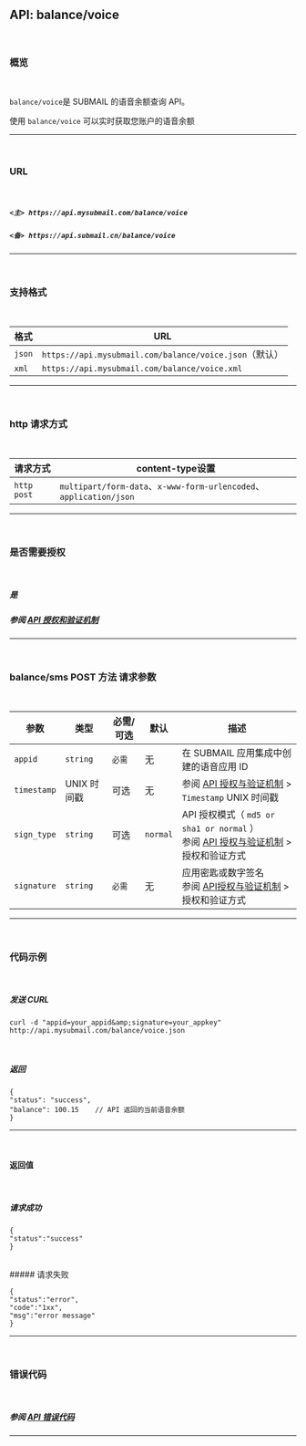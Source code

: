 ## API: balance/voice

<br>

### **概览**

<br>

`balance/voice`是 SUBMAIL 的语音余额查询 API。

使用 `balance/voice` 可以实时获取您账户的语音余额

---

<br>

### **URL**

<br>

##### `<主> https://api.mysubmail.com/balance/voice`

##### `<备> https://api.submail.cn/balance/voice`

---

<br>

### **支持格式**

<br>

| 格式   | URL                                                    |
| ------ | ------------------------------------------------------ |
| `json` | `https://api.mysubmail.com/balance/voice.json`（默认） |
| `xml`  | `https://api.mysubmail.com/balance/voice.xml`          |

---
<br>

### **http 请求方式**

<br>

| 请求方式    | content-type设置                                             |
| ----------- | ------------------------------------------------------------ |
| `http post` | `multipart/form-data`、`x-www-form-urlencoded`、`application/json` |

---

<br>

### **是否需要授权**

<br>

##### 是

##### 参阅 [API 授权和验证机制](https://www.mysubmail.com/documents/J9mty)

---
<br>

### **balance/sms POST 方法 请求参数**

<br>



| 参数        | 类型        | 必需/可选 | 默认     | 描述                                                         |
| ----------- | ----------- | --------- | -------- | ------------------------------------------------------------ |
| `appid`     | `string`    | `必需`    | 无       | 在 SUBMAIL 应用集成中创建的语音应用 ID                       |
| `timestamp` | UNIX 时间戳 | 可选      | 无       | 参阅 [API 授权与验证机制](https://www.mysubmail.com/documents/J9mty)  \>  `Timestamp` UNIX 时间戳 |
| `sign_type` | `string`    | 可选      | `normal` | API 授权模式（  `md5 or sha1 or normal` ）<br>参阅 [API 授权与验证机制](https://www.mysubmail.com/documents/J9mty)  \>  授权和验证方式 |
| `signature` | `string`    | `必需`    | 无       | 应用密匙或数字签名<br>参阅 [API授权与验证机制](https://www.mysubmail.com/documents/J9mty)  \>  授权和验证方式 |

---

<br>

### **代码示例**

<br>



##### 发送 CURL


```
curl -d "appid=your_appid&amp;signature=your_appkey" http://api.mysubmail.com/balance/voice.json
```

<br>


##### 返回


```
{
"status": "success",
"balance": 100.15    // API 返回的当前语音余额
}
```

---



<br>

#### 返回值

<br>



##### 请求成功


```
{
"status":"success"
}
```


<br>
##### 请求失败


```
{
"status":"error",
"code":"1xx",
"msg":"error message"
}
```

---
<br>

### **错误代码**

<br>

##### 参阅 [API 错误代码](https://www.mysubmail.com/documents/smwHw2)


---

